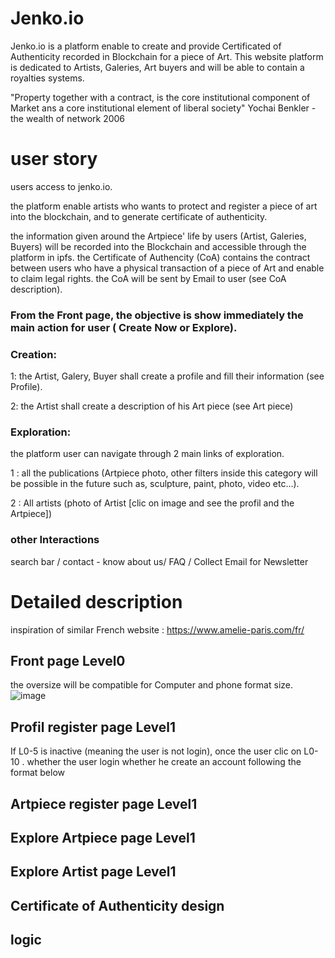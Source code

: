 # Jenko.io
Jenko.io is a platform enable to create and provide Certificated of Authenticity recorded in Blockchain for a piece of Art. This website platform is dedicated to Artists, Galeries, Art buyers and will be able to contain a royalties systems.

"Property together with a contract, is the core institutional component of Market ans a core institutional element of liberal society" Yochai Benkler - the wealth of network 2006

# user story
users access to jenko.io.

the platform enable artists who wants to protect and register a piece of art into the blockchain, and to generate certificate of authenticity. 

the information given around the Artpiece' life by users (Artist, Galeries, Buyers) will be recorded into the Blockchain and accessible through the platform in ipfs. the Certificate of Authencity (CoA) contains the contract between users who have a physical transaction of a piece of Art and enable to claim legal rights. the CoA will be sent by Email to user (see CoA description).


### From the Front page, the objective is show immediately the main action for user ( Create Now or Explore).
### Creation:
  1: the Artist, Galery, Buyer shall create a profile and fill their information (see Profile).
  
  2: the Artist shall create a description of his Art piece (see Art piece)

### Exploration:
the platform user can navigate through 2 main links of exploration.

1 : all the publications (Artpiece photo, other filters inside this category will be possible in the future such as, sculpture, paint, photo, video  etc...).

2 : All artists (photo of Artist [clic on image and see the profil and the Artpiece])

### other Interactions
search bar / contact - know about us/ FAQ / Collect Email for Newsletter

# Detailed description

inspiration of similar French website : https://www.amelie-paris.com/fr/  

## Front page Level0

the oversize will be compatible for Computer and phone format size. 
![image](https://user-images.githubusercontent.com/91942753/136030340-3df2f590-ee37-481b-b4fe-2f8e7abc6cdc.png)

## Profil register page Level1
If L0-5 is inactive (meaning the user is not login), once the user clic on L0-10 . whether the user login whether he create an account following the format below


## Artpiece register page Level1

## Explore Artpiece page Level1

## Explore Artist page Level1

## Certificate of Authenticity design 

## logic 




